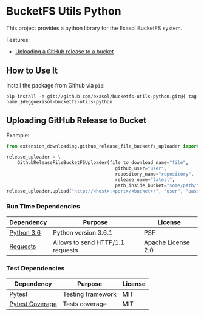 # BucketFS Utils Python

This project provides a python library for the Exasol BucketFS system.

Features:

* [Uploading a GitHub release to a bucket](#uploading-github-release-to-bucket)

## How to Use It

Install the package from Github via `pip`:
 
```
pip install -e git://github.com/exasol/bucketfs-utils-python.git@{ tag name }#egg=exasol-bucketfs-utils-python
```

## Uploading GitHub Release to Bucket

Example:

```python
from extension_downloading.github_release_file_bucketfs_uploader import GithubReleaseFileBucketFSUploader

release_uploader = \
    GithubReleaseFileBucketFSUploader(file_to_download_name="file",
                                        github_user="user",
                                        repository_name="repository",
                                        release_name="latest",
                                        path_inside_bucket="some/path/")
release_uploader.upload("http://<host>:<port>/<bucket>/", "user", "password")
```

### Run Time Dependencies

| Dependency                    | Purpose                          | License            |
|-------------------------------|----------------------------------|--------------------|
| [Python 3.6][python-3-6-1]    | Python version 3.6.1             | PSF                |
| [Requests][requests]          | Allows to send HTTP/1.1 requests | Apache License 2.0 |


### Test Dependencies

| Dependency                    | Purpose                           | License           |
|-------------------------------|-----------------------------------|-------------------|
| [Pytest][pytest]              | Testing framework                 | MIT               |
| [Pytest Coverage][pytest-cov] | Tests coverage                    | MIT               |



[python-3-6-1]: https://docs.python.org/release/3.6.1/
[requests]: https://pypi.org/project/requests/

[pytest]: https://docs.pytest.org/en/stable/
[pytest-cov]: https://pypi.org/project/pytest-cov/
